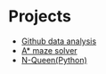 # Projects
* [Github data analysis](https://github.com/PrL327/GitHubDataJs)
* [A* maze solver](https://ihatelogicerrors.github.io/A-Star-Maze/)
* [N-Queen(Python)](https://ihatelogicerrors.github.io/N-Queen_python/)
